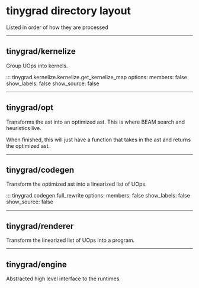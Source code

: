 # tinygrad directory layout

Listed in order of how they are processed

---

## tinygrad/kernelize

Group UOps into kernels.

::: tinygrad.kernelize.kernelize.get_kernelize_map
    options:
        members: false
        show_labels: false
        show_source: false

---

## tinygrad/opt

Transforms the ast into an optimized ast. This is where BEAM search and heuristics live.

When finished, this will just have a function that takes in the ast and returns the optimized ast.

---

## tinygrad/codegen

Transform the optimized ast into a linearized list of UOps.

::: tinygrad.codegen.full_rewrite
    options:
        members: false
        show_labels: false
        show_source: false

---

## tinygrad/renderer

Transform the linearized list of UOps into a program.

---

## tinygrad/engine

Abstracted high level interface to the runtimes.
